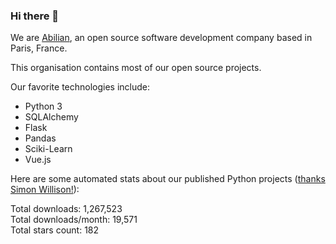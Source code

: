 ### Hi there 👋

We are [Abilian](https://abilian.com/), an open source software development company based in Paris, France.

This organisation contains most of our open source projects.

Our favorite technologies include:

- Python 3
- SQLAlchemy
- Flask
- Pandas
- Sciki-Learn
- Vue.js

Here are some automated stats about our published Python projects
([thanks Simon Willison!][sw-post]):

<!--marker-->
Total downloads: 1,267,523<br>
Total downloads/month: 19,571<br>
Total stars count: 182
<!--end-->

[sw-post]: https://simonwillison.net/2020/Jul/10/self-updating-profile-readme/